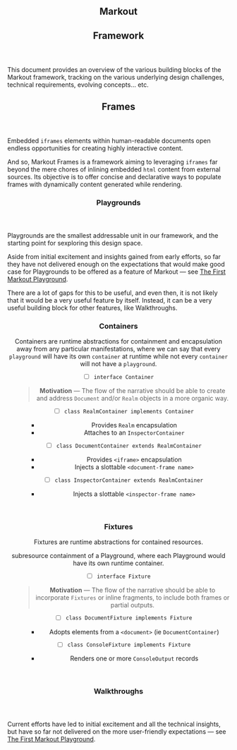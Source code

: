 ﻿<article><header>

# Markout

## Framework

</header><summary>

This document provides an overview of the various building blocks of the Markout framework, tracking on the various underlying design challenges, technical requirements, evolving concepts… etc.

</summary><section><article><header>

## Frames

</header><summary>

Embedded `iframes` elements within human-readable documents open endless opportunities for creating highly interactive content.

And so, Markout Frames is a framework aiming to leveraging `iframes` far beyond the mere chores of inlining embedded `html` content from external sources. Its objective is to offer concise and declarative ways to populate frames with dynamically content generated while rendering.

</summary><section><article><header>

### Playgrounds

</header>

Playgrounds are the smallest addressable unit in our framework, and the starting point for sexploring this design space.

Aside from initial excitement and insights gained from early efforts, so far they have not delivered enough on the expectations that would make good case for Playgrounds to be offered as a feature of Markout — see [The First Markout Playground](../examples/Playground.md).

There are a lot of gaps for this to be useful, and even then, it is not likely that it would be a very useful feature by itself. Instead, it can be a very useful building block for other features, like Walkthroughs.

</article></section><article><header>

### Containers

Containers are runtime abstractions for containment and encapsulation away from any particular manifestations, where we can say that every `playground` will have its own `container` at runtime while not every `container` will not have a `playground`.

- [ ] `interface Container`

  > **Motivation** — The flow of the narrative should be able to create and address `Document` and/or `Realm` objects in a more organic way.

  - [ ] `class RealmContainer implements Container`

    - Provides `Realm` encapsulation
    - Attaches to an `InspectorContainer`

  - [ ] `class DocumentContainer extends RealmContainer`

    - Provides `<iframe>` encapsulation
    - Injects a slottable `<document-frame name>`

  - [ ] `class InspectorContainer extends RealmContainer`

    - Injects a slottable `<inspector-frame name>`

</header>

</article></section><article><header>

### Fixtures

Fixtures are runtime abstractions for contained resources.

subresource containment of a Playground, where each Playground would have its own runtime container.

- [ ] `interface Fixture`

  > **Motivation** — The flow of the narrative should be able to incorporate `Fixtures` or inline fragments, to include both frames or partial outputs.

  - [ ] `class DocumentFixture implements Fixture`

    - Adopts elements from a `<document>` (ie `DocumentContainer`)

  - [ ] `class ConsoleFixture implements Fixture`

    - Renders one or more `ConsoleOutput` records

</header>

</article></section><article><header>

### Walkthroughs

</header>

Current efforts have led to initial excitement and all the technical insights, but have so far not delivered on the more user-friendly expectations — see [The First Markout Playground](./examples/Playground.md).

</article></section>

</article>

<style src="/markout/styles/playground.primer.css"></style>
